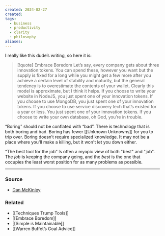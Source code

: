 ```yaml
---
created: 2024-02-27
created:
tags:
  - business
  - productivity
  - clarity
  - philosophy
aliases:
---
```

I really like this dude’s writing, so here it is:

> [!quote] Embrace Boredom
> Let’s say, every company gets about three innovation tokens. You can spend these, however you want but the supply is fixed for a long while you might get a few more after you achieve a certain level of stability and maturity, but the general tendency is to overestimate the contents of your wallet. Clearly this model is approximate, but I think it helps.
> If you choose to write your website in NodeJS, you just spent one of your innovation tokens. If you choose to use MongoDB, you just spent one of your innovation tokens. If you choose to use service discovery tech that’s existed for a year or less. You just spent one of your innovation tokens. If you choose to write your own database, oh God, you’re in trouble.

“Boring” should not be conflated with “bad”. There is technology that is both boring and bad. Boring has fewer [[Unknown Unknowns]] for you to trip over. Boring doesn’t require specialized knowledge. It may not be a place where you'll make a killing, but it won't let you down either. 

“The best tool for the job” Is often a myopic view of both "best" and "job". The *job* is keeping the company going, and the *best* is the one that occupies the least worst position for as many problems as possible.

****
### Source
- [Dan McKinley](https://mcfunley.com/choose-boring-technology)
### Related
- [[Techniques Trump Tools]]
- [[Embrace Boredom]]
- [[Simple is Maintainable]]
- [[Warren Buffet’s Goal Advice]]